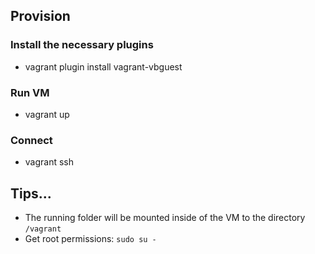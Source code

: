 ## Provision

### Install the necessary plugins

* vagrant plugin install vagrant-vbguest

### Run VM

* vagrant up

### Connect

* vagrant ssh

## Tips...

* The running folder will be mounted inside of the VM to the directory `/vagrant`
* Get root permissions: `sudo su -`

